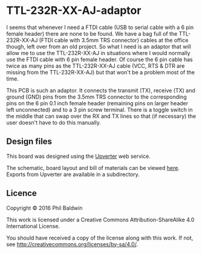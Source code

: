 # TTL-232R-XX-AJ-adaptor

I seems that whenever I need a FTDI cable (USB to serial cable with a 6 pin female header) there are none to be found. We have a bag full of the TTL-232R-XX-AJ (FTDI cable with 3.5mm TRS connector) cables at the office though, left over from an old project. So what I need is an adaptor that will allow me to use the TTL-232R-XX-AJ in situations where I would normally use the FTDI cable with 6 pin female header. Of course the 6 pin cable has twice as many pins as the TTL-232R-XX-AJ cable (VCC, RTS & DTR are missing from the TTL-232R-XX-AJ) but that won't be a problem most of the time.

This PCB is such an adaptor. It connects the transmit (TX), receive (TX) and ground (GND) pins from the 3.5mm TRS connector to the corresponding pins on the 6 pin 0.1 inch female header (remaining pins on larger header left unconnected) and to a 3 pin screw terminal. There is a toggle switch in the middle that can swap over the RX and TX lines so that (if necessary) the user doesn't have to do this manually.

## Design files

This board was designed using the [Upverter](https://upverter.com) web service.

The schematic, board layout and bill of materials can be viewed [here](https://upverter.com/Trebuchetindustries/ac9f5044f0ac6c8b/TTL-232R-XX-AJ-adaptor/). Exports from Upverter are available in a subdirectory.

## Licence

Copyright © 2016 Phil Baldwin

This work is licensed under a Creative Commons Attribution-ShareAlike 4.0 International License.

You should have received a copy of the license along with this work. If not, see <http://creativecommons.org/licenses/by-sa/4.0/>.
